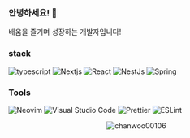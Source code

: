 <div>
  <p>
    <h3>안녕하세요! 👋</h3>
    배움을 즐기며 성장하는 개발자입니다!
  </p>
  <div>
    <h3>stack</h3>
      <img src="https://img.shields.io/badge/TypeScript-3178C6?style=flat-square&logo=TypeScript&logoColor=white" alt="typescript" />
      <img src="https://img.shields.io/badge/Next.js-000000?style=flat-square&logo=Next.js&logoColor=white" alt="Nextjs" />
      <img src="https://img.shields.io/badge/React-61DAFB?style=flat-square&logo=React&logoColor=black" alt="React" />
      <img src="https://img.shields.io/badge/NestJs-E0234E?style=flat-square&logo=NestJs&logoColor=white" alt="NestJs" />
      <img src="https://img.shields.io/badge/Spring Boot-6DB33F?style=flat-square&logo=Spring Boot&logoColor=white" alt="Spring" />
  </div>

  <p>
    <h3>Tools</h3>
    <img src="https://img.shields.io/badge/Neovim-57A143?style=flat-square&logo=Neovim&logoColor=white" alt="Neovim" />
    <img src="https://img.shields.io/badge/VSCode-007ACC?style=flat-square&logo=Visual Studio Code&logoColor=white" alt="Visual Studio Code" />
    <img src="https://img.shields.io/badge/Prettier-F7B93E?style=flat-square&logo=Prettier&logoColor=black" alt="Prettier" />
    <img src="https://img.shields.io/badge/ESLint-4B32C3?style=flat-square&logo=ESLint&logoColor=white" alt="ESLint" />
  </p>
  
  <div align="center">
    <img src="https://hits.seeyoufarm.com/api/count/incr/badge.svg?url=https%3A%2F%2Fgithub.com%2Fchanwoo00106%2Fhit-counter&count_bg=%23CD84F1&title_bg=%23F9CA24&icon=github.svg&icon_color=%23FFFFFF&title=Chanwoo&edge_flat=false" alt="chanwoo00106" />
  </div>
</div>
